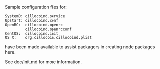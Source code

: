 Sample configuration files for:
```
SystemD: cillocoind.service
Upstart: cillocoind.conf
OpenRC:  cillocoind.openrc
         cillocoind.openrcconf
CentOS:  cillocoind.init
OS X:    org.cillocoin.cillocoind.plist
```
have been made available to assist packagers in creating node packages here.

See doc/init.md for more information.
